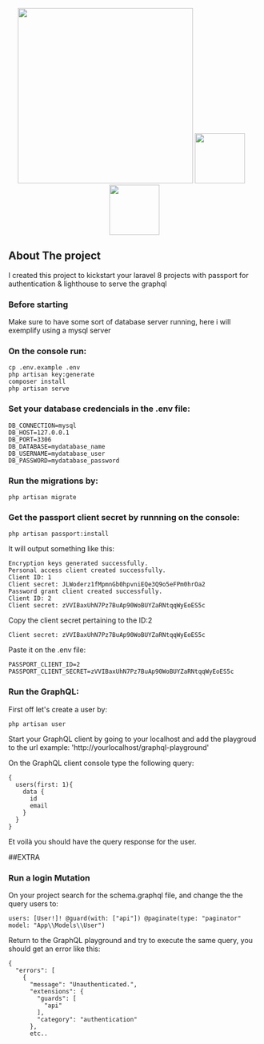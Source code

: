 <p align="center">
    <a href="https://laravel.com" target="_blank"><img src="https://raw.githubusercontent.com/laravel/art/master/logo-lockup/5%20SVG/2%20CMYK/1%20Full%20Color/laravel-logolockup-cmyk-red.svg" width="350"></a>
     <a href="https://lighthouse-php.com/" target="_blank"><img src="https://lighthouse-php.com/logo.svg" width="100"></a>&nbsp&nbsp&nbsp
<a href="https://lighthouse-php-auth.com/" target="_blank"><img src="https://lighthouse-php-auth.com/assets/img/safe.svg" width="100"></a>
   

</p>




## About The project

I created this project to kickstart your laravel 8 projects with passport for authentication & lighthouse to serve the graphql 

### Before starting
Make sure to have some sort of database server running, here i will exemplify using a mysql server


### On the console run:

```
cp .env.example .env
php artisan key:generate
composer install
php artisan serve

```

### Set your database credencials in the .env file:

```
DB_CONNECTION=mysql
DB_HOST=127.0.0.1
DB_PORT=3306
DB_DATABASE=mydatabase_name
DB_USERNAME=mydatabase_user
DB_PASSWORD=mydatabase_password

```

### Run the migrations by:
```  
php artisan migrate

```
### Get the passport client secret by runnning on the console:

``` 
php artisan passport:install
```
It will output something like this:

``` 
Encryption keys generated successfully.
Personal access client created successfully.
Client ID: 1
Client secret: JLWoderz1fMpmnGb0hpvniEQe3Q9o5eFPm0hrOa2
Password grant client created successfully.
Client ID: 2
Client secret: zVVIBaxUhN7Pz7BuAp90WoBUYZaRNtqqWyEoES5c
```
Copy the client secret pertaining to the ID:2 
``` 
Client secret: zVVIBaxUhN7Pz7BuAp90WoBUYZaRNtqqWyEoES5c

```
Paste it on the .env file:

``` 
PASSPORT_CLIENT_ID=2
PASSPORT_CLIENT_SECRET=zVVIBaxUhN7Pz7BuAp90WoBUYZaRNtqqWyEoES5c
```

### Run the GraphQL:

First off let's create a user by:

```
php artisan user
```
Start your GraphQL client by going to your localhost and add the playgroud to the url example: 'http://yourlocalhost/graphql-playground'

On the GraphQL client console type the following query:
```
{
  users(first: 1){
    data {
      id
      email
    }
  }
}

```
Et voilà you should have the query response for the user. 

##EXTRA
### Run a login Mutation

On your project search for the schema.graphql file, and change the the query users to:
``` 
users: [User!]! @guard(with: ["api"]) @paginate(type: "paginator" model: "App\\Models\\User")

```

Return to the GraphQL playground and try to execute the same query, you should get an error like this:

``` 
{
  "errors": [
    {
      "message": "Unauthenticated.",
      "extensions": {
        "guards": [
          "api"
        ],
        "category": "authentication"
      },
      etc..
``` 









